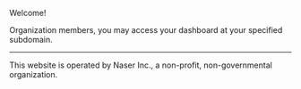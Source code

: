 Welcome!

Organization members, you may access your dashboard at your specified subdomain.

---

This website is operated by Naser Inc., a non-profit, non-governmental organization.
